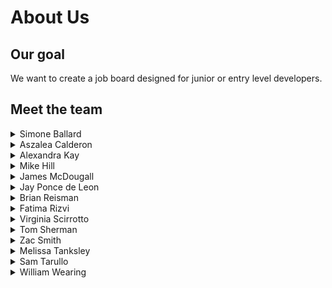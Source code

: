 # About Us

## Our goal

We want to create a job board designed for junior or entry level developers. 

## Meet the team

<details>
<summary>Simone Ballard</summary>
<br>
<!-- [Github] (https://github.com/simonesquad) -->
<a href="https://github.com/simonesquad" target="_blank">Github</a>
+ **Contributions**
    + Coming soon to a ReadMe near you! 
</details>

<details>
<summary>Aszalea Calderon</summary>
<br>
<!-- [Github] (https://github.com/Aszalea-Calderon) -->
<a href="https://github.com/Aszalea-Calderon" target="_blank">Github</a>

+ **Contributions**
    + Coming soon to a ReadMe near you! 
</details>

<details>
<summary>Alexandra Kay</summary>
<br>
[Github] (https://github.com/alexandrakay)
+ **Contributions**
    + Coming soon to a ReadMe near you! 
</details>

<details>
<summary>Mike Hill</summary>
<br>
[Github] (https://github.com/Mikehill345)
+ **Contributions**
    + Coming soon to a ReadMe near you! 
</details>

<details>
<summary>James McDougall</summary>
<br>
He's not in the repo, is he still in the group?
+ **Contributions**
    + Coming soon to a ReadMe near you! 
</details>

<details>
<summary>Jay Ponce de Leon</summary>
<br>
[Github] (https://github.com/jaypdl)
+ **Contributions**
    + Coming soon to a ReadMe near you! 
</details>

<details>
<summary>Brian Reisman</summary>
<br>
[Github] (https://github.com/BrianReisman)
+ **Contributions**
    + Coming soon to a ReadMe near you! 
</details>

<details>
<summary>Fatima Rizvi</summary>
<br>
[Github] (https://github.com/fatima-rizvi)
+ **Contributions**
    + Coming soon to a ReadMe near you! 
</details>

<details>
<summary>Virginia Scirrotto</summary>
<br>
[Github] (https://github.com/c0d3-vp)
+ **Contributions**
    + Coming soon to a ReadMe near you! 
</details>

<details>
<summary>Tom Sherman</summary>
<br>
[Github] (https://github.com/tompsherman)
+ **Contributions**
    + Coming soon to a ReadMe near you! 
</details>

<details>
<summary>Zac Smith</summary>
<br>
[Github] (https://github.com/mrzacsmith)
+ **Contributions**
    + Coming soon to a ReadMe near you! 
</details>

<details>
<summary>Melissa Tanksley</summary>
<br>
[Github] (https://github.com/MelissaTanksley)
+ **Contributions**
    + Coming soon to a ReadMe near you! 
</details>

<details>
<summary>Sam Tarullo</summary>
<br>
[Github] (https://github.com/starullo)
+ **Contributions**
    + Coming soon to a ReadMe near you! 
</details>

<details>
<summary>William Wearing</summary>
<br>
[Github] (https://github.com/willwearing)
+ **Contributions**
    + Coming soon to a ReadMe near you! 
</details>
